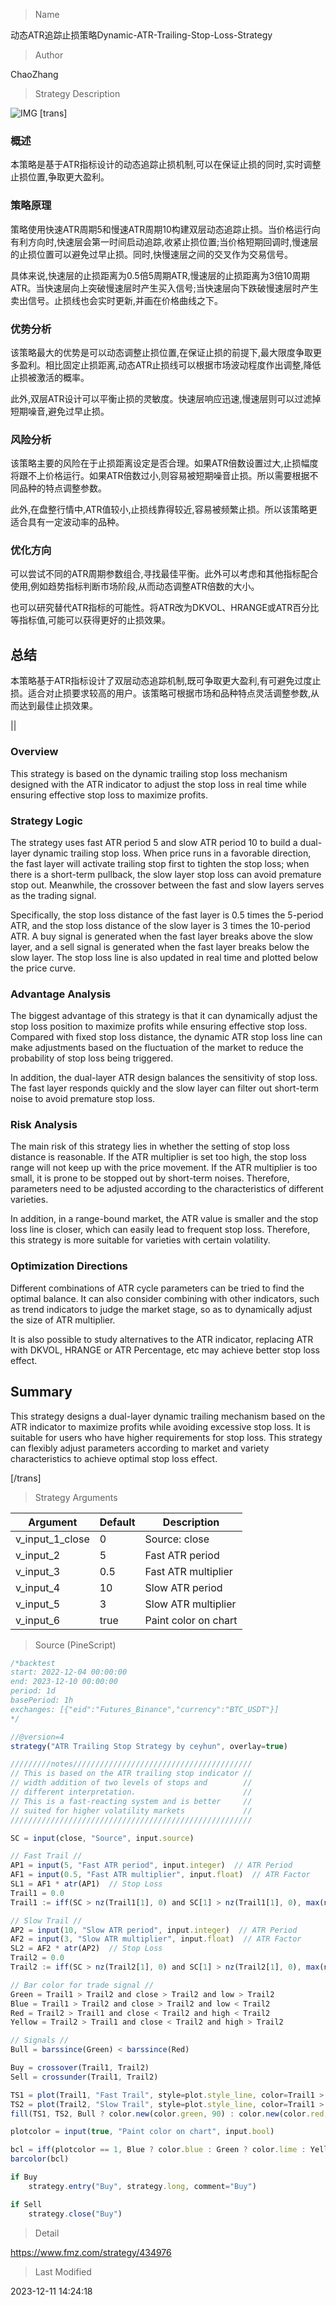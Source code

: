 
> Name

动态ATR追踪止损策略Dynamic-ATR-Trailing-Stop-Loss-Strategy

> Author

ChaoZhang

> Strategy Description

![IMG](https://www.fmz.com/upload/asset/19ee28b8d0b477a4c94.png)
[trans]

### 概述

本策略是基于ATR指标设计的动态追踪止损机制,可以在保证止损的同时,实时调整止损位置,争取更大盈利。

### 策略原理  

策略使用快速ATR周期5和慢速ATR周期10构建双层动态追踪止损。当价格运行向有利方向时,快速层会第一时间启动追踪,收紧止损位置;当价格短期回调时,慢速层的止损位置可以避免过早止损。同时,快慢速层之间的交叉作为交易信号。 

具体来说,快速层的止损距离为0.5倍5周期ATR,慢速层的止损距离为3倍10周期ATR。当快速层向上突破慢速层时产生买入信号;当快速层向下跌破慢速层时产生卖出信号。止损线也会实时更新,并画在价格曲线之下。

### 优势分析

该策略最大的优势是可以动态调整止损位置,在保证止损的前提下,最大限度争取更多盈利。相比固定止损距离,动态ATR止损线可以根据市场波动程度作出调整,降低止损被激活的概率。

此外,双层ATR设计可以平衡止损的灵敏度。快速层响应迅速,慢速层则可以过滤掉短期噪音,避免过早止损。

### 风险分析  

该策略主要的风险在于止损距离设定是否合理。如果ATR倍数设置过大,止损幅度将跟不上价格运行。如果ATR倍数过小,则容易被短期噪音止损。所以需要根据不同品种的特点调整参数。

此外,在盘整行情中,ATR值较小,止损线靠得较近,容易被频繁止损。所以该策略更适合具有一定波动率的品种。

### 优化方向

可以尝试不同的ATR周期参数组合,寻找最佳平衡。此外可以考虑和其他指标配合使用,例如趋势指标判断市场阶段,从而动态调整ATR倍数的大小。    

也可以研究替代ATR指标的可能性。将ATR改为DKVOL、HRANGE或ATR百分比等指标值,可能可以获得更好的止损效果。

## 总结  

本策略基于ATR指标设计了双层动态追踪机制,既可争取更大盈利,有可避免过度止损。适合对止损要求较高的用户。该策略可根据市场和品种特点灵活调整参数,从而达到最佳止损效果。


|| 

### Overview  

This strategy is based on the dynamic trailing stop loss mechanism designed with the ATR indicator to adjust the stop loss in real time while ensuring effective stop loss to maximize profits.

### Strategy Logic

The strategy uses fast ATR period 5 and slow ATR period 10 to build a dual-layer dynamic trailing stop loss. When price runs in a favorable direction, the fast layer will activate trailing stop first to tighten the stop loss; when there is a short-term pullback, the slow layer stop loss can avoid premature stop out. Meanwhile, the crossover between the fast and slow layers serves as the trading signal.

Specifically, the stop loss distance of the fast layer is 0.5 times the 5-period ATR, and the stop loss distance of the slow layer is 3 times the 10-period ATR. A buy signal is generated when the fast layer breaks above the slow layer, and a sell signal is generated when the fast layer breaks below the slow layer. The stop loss line is also updated in real time and plotted below the price curve.

### Advantage Analysis  

The biggest advantage of this strategy is that it can dynamically adjust the stop loss position to maximize profits while ensuring effective stop loss. Compared with fixed stop loss distance, the dynamic ATR stop loss line can make adjustments based on the fluctuation of the market to reduce the probability of stop loss being triggered.

In addition, the dual-layer ATR design balances the sensitivity of stop loss. The fast layer responds quickly and the slow layer can filter out short-term noise to avoid premature stop loss.

### Risk Analysis

The main risk of this strategy lies in whether the setting of stop loss distance is reasonable. If the ATR multiplier is set too high, the stop loss range will not keep up with the price movement. If the ATR multiplier is too small, it is prone to be stopped out by short-term noises. Therefore, parameters need to be adjusted according to the characteristics of different varieties.

In addition, in a range-bound market, the ATR value is smaller and the stop loss line is closer, which can easily lead to frequent stop loss. Therefore, this strategy is more suitable for varieties with certain volatility. 

### Optimization Directions  

Different combinations of ATR cycle parameters can be tried to find the optimal balance. It can also consider combining with other indicators, such as trend indicators to judge the market stage, so as to dynamically adjust the size of ATR multiplier.

It is also possible to study alternatives to the ATR indicator, replacing ATR with DKVOL, HRANGE or ATR Percentage, etc may achieve better stop loss effect.

## Summary   

This strategy designs a dual-layer dynamic trailing mechanism based on the ATR indicator to maximize profits while avoiding excessive stop loss. It is suitable for users who have higher requirements for stop loss. This strategy can flexibly adjust parameters according to market and variety characteristics to achieve optimal stop loss effect.

[/trans]

> Strategy Arguments



|Argument|Default|Description|
|----|----|----|
|v_input_1_close|0|Source: close|high|low|open|hl2|hlc3|hlcc4|ohlc4|
|v_input_2|5|Fast ATR period|
|v_input_3|0.5|Fast ATR multiplier|
|v_input_4|10|Slow ATR period|
|v_input_5|3|Slow ATR multiplier|
|v_input_6|true|Paint color on chart|


> Source (PineScript)

``` javascript
/*backtest
start: 2022-12-04 00:00:00
end: 2023-12-10 00:00:00
period: 1d
basePeriod: 1h
exchanges: [{"eid":"Futures_Binance","currency":"BTC_USDT"}]
*/

//@version=4
strategy("ATR Trailing Stop Strategy by ceyhun", overlay=true)

/////////notes////////////////////////////////////////
// This is based on the ATR trailing stop indicator //
// width addition of two levels of stops and        //
// different interpretation.                        //
// This is a fast-reacting system and is better     //
// suited for higher volatility markets             //
//////////////////////////////////////////////////////

SC = input(close, "Source", input.source)

// Fast Trail //
AP1 = input(5, "Fast ATR period", input.integer)  // ATR Period
AF1 = input(0.5, "Fast ATR multiplier", input.float)  // ATR Factor
SL1 = AF1 * atr(AP1)  // Stop Loss
Trail1 = 0.0
Trail1 := iff(SC > nz(Trail1[1], 0) and SC[1] > nz(Trail1[1], 0), max(nz(Trail1[1], 0), SC - SL1), iff(SC < nz(Trail1[1], 0) and SC[1] < nz(Trail1[1], 0), min(nz(Trail1[1], 0), SC + SL1), iff(SC > nz(Trail1[1], 0), SC - SL1, SC + SL1)))

// Slow Trail //
AP2 = input(10, "Slow ATR period", input.integer)  // ATR Period
AF2 = input(3, "Slow ATR multiplier", input.float)  // ATR Factor
SL2 = AF2 * atr(AP2)  // Stop Loss
Trail2 = 0.0
Trail2 := iff(SC > nz(Trail2[1], 0) and SC[1] > nz(Trail2[1], 0), max(nz(Trail2[1], 0), SC - SL2), iff(SC < nz(Trail2[1], 0) and SC[1] < nz(Trail2[1], 0), min(nz(Trail2[1], 0), SC + SL2), iff(SC > nz(Trail2[1], 0), SC - SL2, SC + SL2)))

// Bar color for trade signal //
Green = Trail1 > Trail2 and close > Trail2 and low > Trail2
Blue = Trail1 > Trail2 and close > Trail2 and low < Trail2
Red = Trail2 > Trail1 and close < Trail2 and high < Trail2
Yellow = Trail2 > Trail1 and close < Trail2 and high > Trail2

// Signals //
Bull = barssince(Green) < barssince(Red)

Buy = crossover(Trail1, Trail2)
Sell = crossunder(Trail1, Trail2)

TS1 = plot(Trail1, "Fast Trail", style=plot.style_line, color=Trail1 > Trail2 ? color.blue : color.yellow, linewidth=2, display=display.none)
TS2 = plot(Trail2, "Slow Trail", style=plot.style_line, color=Trail1 > Trail2 ? color.green : color.red, linewidth=2)
fill(TS1, TS2, Bull ? color.new(color.green, 90) : color.new(color.red, 90))

plotcolor = input(true, "Paint color on chart", input.bool)

bcl = iff(plotcolor == 1, Blue ? color.blue : Green ? color.lime : Yellow ? color.yellow : Red ? color.red : color.white, na)
barcolor(bcl)

if Buy
    strategy.entry("Buy", strategy.long, comment="Buy")

if Sell
    strategy.close("Buy")

```

> Detail

https://www.fmz.com/strategy/434976

> Last Modified

2023-12-11 14:24:18
